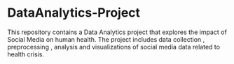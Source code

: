 # DataAnalytics-Project
This repository contains a Data Analytics project that explores the impact of Social Media on human health. The project includes data collection , preprocessing , analysis and visualizations of social media data related to health crisis. 
